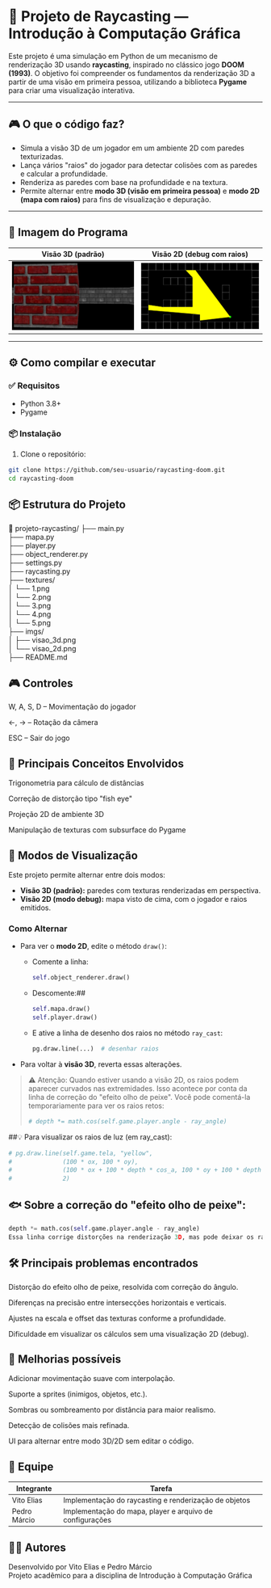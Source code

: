 # 🔫 Projeto de Raycasting — Introdução à Computação Gráfica

Este projeto é uma simulação em Python de um mecanismo de renderização 3D usando **raycasting**, inspirado no clássico jogo **DOOM (1993)**. O objetivo foi compreender os fundamentos da renderização 3D a partir de uma visão em primeira pessoa, utilizando a biblioteca **Pygame** para criar uma visualização interativa.

---

## 🎮 O que o código faz?

- Simula a visão 3D de um jogador em um ambiente 2D com paredes texturizadas.
- Lança vários "raios" do jogador para detectar colisões com as paredes e calcular a profundidade.
- Renderiza as paredes com base na profundidade e na textura.
- Permite alternar entre **modo 3D (visão em primeira pessoa)** e **modo 2D (mapa com raios)** para fins de visualização e depuração.

---

## 📸 Imagem do Programa

| Visão 3D (padrão)                     | Visão 2D (debug com raios)        |
|--------------------------------------|------------------------------------|
| ![Visão 3D](imgs/visao_3d.png)       | ![Visão 2D](imgs/visao_2d.png)     |

---

## ⚙️ Como compilar e executar

### ✅ Requisitos

- Python 3.8+
- Pygame

### 📦 Instalação

1. Clone o repositório:

```bash
git clone https://github.com/seu-usuario/raycasting-doom.git
cd raycasting-doom
```


## 📦 Estrutura do Projeto

📁 projeto-raycasting/
├── main.py </br>
├── mapa.py </br>
├── player.py </br>
├── object_renderer.py </br>
├── settings.py </br>
├── raycasting.py </br>
├── textures/ </br>
│   └── 1.png </br>
│   └── 2.png </br>
│   └── 3.png </br>
│   └── 4.png </br>
│   └── 5.png </br>
├── imgs/ </br>
│   ├── visao_3d.png </br>
│   └── visao_2d.png </br>
├── README.md </br>


## 🎮 Controles
W, A, S, D – Movimentação do jogador

←, → – Rotação da câmera

ESC – Sair do jogo

## 🧠 Principais Conceitos Envolvidos
Trigonometria para cálculo de distâncias

Correção de distorção tipo "fish eye"

Projeção 2D de ambiente 3D

Manipulação de texturas com subsurface do Pygame


## 🧪 Modos de Visualização

Este projeto permite alternar entre dois modos:

- **Visão 3D (padrão):** paredes com texturas renderizadas em perspectiva.
- **Visão 2D (modo debug):** mapa visto de cima, com o jogador e raios emitidos.

### Como Alternar

- Para ver o **modo 2D**, edite o método `draw()`:
  - Comente a linha:
    ```python
    self.object_renderer.draw()
    ```
  - Descomente:## 
    ```python
    self.mapa.draw()
    self.player.draw()
    ```
  - E ative a linha de desenho dos raios no método `ray_cast`:
    ```python
    pg.draw.line(...)  # desenhar raios
    ```

- Para voltar à **visão 3D**, reverta essas alterações.

> ⚠️ Atenção: Quando estiver usando a visão 2D, os raios podem aparecer curvados nas extremidades.
> Isso acontece por conta da linha de correção do "efeito olho de peixe". Você pode comentá-la temporariamente para ver os raios retos:
> ```python
> # depth *= math.cos(self.game.player.angle - ray_angle)
> ```

##💡 Para visualizar os raios de luz (em ray_cast):

```python
# pg.draw.line(self.game.tela, "yellow",
#              (100 * ox, 100 * oy),
#              (100 * ox + 100 * depth * cos_a, 100 * oy + 100 * depth * sin_a),
#              2)
```
## 🐟 Sobre a correção do "efeito olho de peixe":

```python
depth *= math.cos(self.game.player.angle - ray_angle)
Essa linha corrige distorções na renderização 3D, mas pode deixar os raios "curvados" na visão 2D. Para testes, comente essa linha.
```

## 🛠 Principais problemas encontrados
Distorção do efeito olho de peixe, resolvida com correção do ângulo.

Diferenças na precisão entre intersecções horizontais e verticais.

Ajustes na escala e offset das texturas conforme a profundidade.

Dificuldade em visualizar os cálculos sem uma visualização 2D (debug).

## 🚀 Melhorias possíveis
Adicionar movimentação suave com interpolação.

Suporte a sprites (inimigos, objetos, etc.).

Sombras ou sombreamento por distância para maior realismo.

Detecção de colisões mais refinada.

UI para alternar entre modo 3D/2D sem editar o código.

## 👥 Equipe


| Integrante                           | Tarefa                             |
|--------------------------------------|------------------------------------|
| Vito Elias                           | Implementação do raycasting e renderização de objetos|
| Pedro Márcio                         | Implementação do mapa, player e arquivo de configurações|

## 👨‍💻 Autores
Desenvolvido por Vito Elias e Pedro Márcio  </br>
Projeto acadêmico para a disciplina de Introdução à Computação Gráfica

